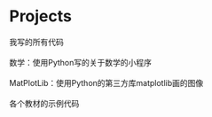 # Projects
我写的所有代码 </br></br>
数学：使用Python写的关于数学的小程序</br></br>
MatPlotLib：使用Python的第三方库matplotlib画的图像</br></br>
各个教材的示例代码
